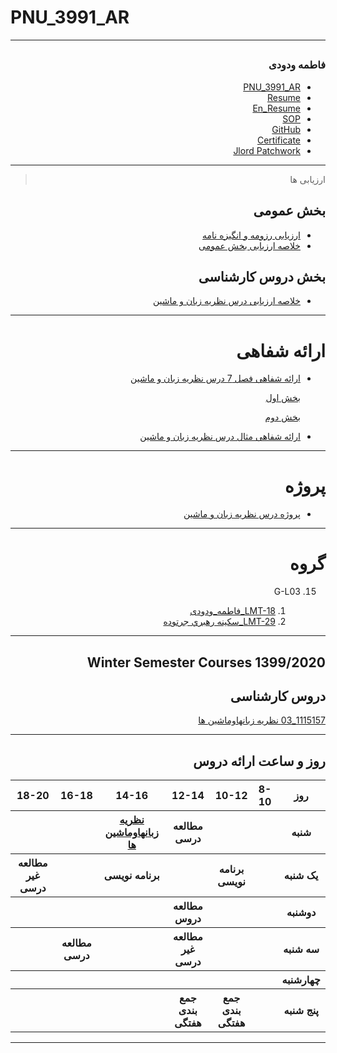 # PNU_3991_AR

---------------------
<div dir="rtl">
  
<a name="TOC"></a> 
---------------------
 ### فاطمه ودودی
- [PNU_3991_AR](https://github.com/Vadoody/PNU_3991_AR)
- [Resume](https://vadoody.github.io/Resume/) 
- [En_Resume](https://github.com/Vadoody/Resume/blob/main/CV_En.md) 
- [SOP](https://Vadoody.github.io/SOP/)
- [GitHub](https://github.com/Vadoody)
- [Certificate](https://github.com/Vadoody/PNU_3991_AR/blob/main/Java.jpg?raw=true)
- [Jlord Patchwork](Patchwork.jpg)

--------------------

> ارزیابی ها

##  بخش عمومی
- [ارزیابی رزومه و انگیزه نامه](https://github.com/Vadoody/PNU_3991_AR/blob/main/General/FV_CV_CheckList_AR_3991.pdf)
- [خلاصه ارزیابی بخش عمومی](https://github.com/Vadoody/PNU_3991_AR/blob/main/General/FV_GeneralSection_CheckList_AR_3991.pdf)

##  بخش دروس کارشناسی
- [خلاصه ارزیابی درس نظریه زبان و ماشین](https://github.com/Vadoody/PNU_3991_AR/blob/main/Theory-of-Languages-and-Machines/FV_Theory-of-Languages-and-Machines_CheckList_AR_3991.pdf)

--------------------

# ارائه شفاهی

- [ارائه شفاهی فصل 7 درس نظریه زبان و ماشین](https://github.com/Vadoody/PNU_3991_AR/tree/main/Theory-of-Languages-and-Machines)

    [بخش اول](https://github.com/Vadoody/PNU_3991_AR/blob/main/Theory-of-Languages-and-Machines/TLM%2007_01(Fatemeh%20Vadoody%20949737463).rar)

    [بخش دوم](https://github.com/Vadoody/PNU_3991_AR/blob/main/Theory-of-Languages-and-Machines/TLM%2007_02(Fatemeh%20Vadoody%20949737463).rar)

- [ارائه شفاهی مثال درس نظریه زبان و ماشین](https://github.com/Vadoody/PNU_3991_AR/blob/main/Theory-of-Languages-and-Machines/Example%2014-5%20%2C%20Page%20621(Fatemeh%20Vadoody%20949737463).rar)

--------------------

# پروژه 

- [پروژه درس نظریه زبان و ماشین](https://github.com/Vadoody/PNU_3991_AR/tree/main/Theory-of-Languages-and-Machines/Project)

--------------------

# گروه 

15. G-L03 

    1. [LMT-18_فاطمه_ودودی](https://github.com/AliRazavi-edu/PNU_3991/blob/master/_BSc/Theory-of-Languages-and-Machines/_1115157_03/18_%D9%81%D8%A7%D8%B7%D9%85%D9%87%20%D9%88%D8%AF%D9%88%D8%AF%D9%8A/readme.md)    
    2. [LMT-29_سكينه رهبري جرتوده](https://github.com/AliRazavi-edu/PNU_3991/tree/master/_BSc/Theory-of-Languages-and-Machines/_1115157_01/29_%D8%B3%D9%83%D9%8A%D9%86%D9%87%20%D8%B1%D9%87%D8%A8%D8%B1%D9%8A%20%D8%AC%D8%B1%D8%AA%D9%88%D8%AF%D9%87)

-------------------- 

## Winter Semester Courses 1399/2020

## دروس کارشناسی

[1115157_03   نظريه زبانهاوماشين ها ](https://github.com/mir-mohammad/PNU_3991_AR1/tree/main/Theory-of-Languages-and-Machines)
<br>

--------------------

## روز و ساعت ارائه دروس

<div dir="ltr">
 
<table style="width:100%">
  <tr>
    <th>18-20</th>
    <th>16-18</th>
    <th>14-16</th>
    <th>12-14</th>
    <th>10-12</th>
    <th>8-10</th>
    <th>روز</th>
  </tr>
  <tr>
    <th></th>
    <th></th>
    <th><a href="https://github.com/AliRazavi-edu/PNU_3991/tree/master/_BSc/Theory-of-Languages-and-Machines" >نظريه زبانهاوماشين ها </a></th>
    <th>مطالعه درسی</th>
    <th></th>
    <th></th>
    <th>شنبه</th>
  </tr>
   <tr>
    <th>مطالعه غیر درسی</th>
    <th></th>
    <th>برنامه نویسی</th>
    <th></th>
    <th>برنامه نویسی</th>
    <th></th>
    <th>یک شنبه</th>
  </tr>
   <tr>
     <th></th>
     <th></th>
     <th></th>
     <th><a>مطالعه دروس</a></th>
     <th></th>
     <th></th>   
    <th>دوشنبه</th>
  </tr>
   <tr>
    <th></th>
    <th>مطالعه درسی</th>
    <th></th>
    <th>مطالعه غیر درسی</th>
    <th></th>
    <th></th>
    <th>سه شنبه</th>
  </tr>
   <tr>
    <th></th>
    <th></th>
    <th></th>
    <th></th>
    <th></th>
    <th></th>
    <th>چهارشنبه</th>
  </tr>
   <tr>
    <th></th>
    <th></th>
    <th></th>
    <th>جمع بندی هفتگی</th>
    <th>جمع بندی هفتگی</th>
    <th></th>
    <th>پنج شنبه</th>
  </tr>
</table>

--------------------


</div>
